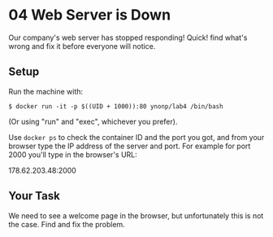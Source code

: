 # 04 Web Server is Down
Our company's web server has stopped responding! Quick! find what's wrong and fix it before everyone will notice.

## Setup
Run the machine with:

```
$ docker run -it -p $((UID + 1000)):80 ynonp/lab4 /bin/bash
```

(Or using "run" and "exec", whichever you prefer).

Use `docker ps` to check the container ID and the port you got, and from your browser type the IP address of the server and port. For example for port 2000 you'll type in the browser's URL:

178.62.203.48:2000

## Your Task
We need to see a welcome page in the browser, but unfortunately this is not the case. Find and fix the problem.

